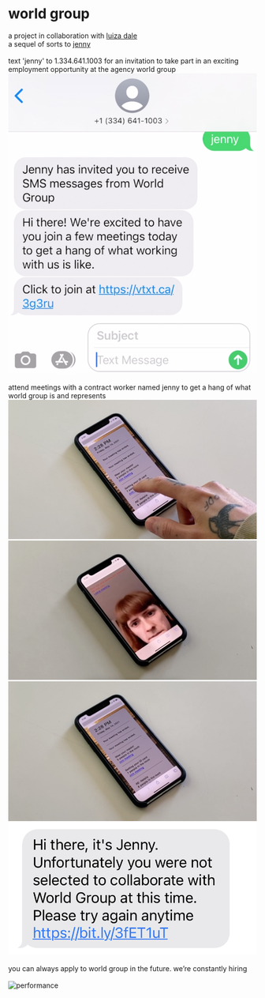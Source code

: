 # world group
a project in collaboration with [luiza dale](http://luizadale.com) 
<br />
a sequel of sorts to [jenny](http://luizadale.com/jenny)
<br />
<br />
text 'jenny' to 1.334.641.1003 for an invitation to take part in an exciting employment opportunity at the agency world group
![performance](images/wg_firsttext.png)
<br />
<br />
attend meetings with a contract worker named jenny to get a hang of what world group is and represents
![performance](images/wg_open.png)
<br />
![performance](images/wg_meeting.png)
<br />
![performance](images/wg_ended.png)
<br />
![performance](images/wg_rejection.png)
<br />
<br />
you can always apply to world group in the future. we’re constantly hiring
<br />
<br />
![performance](images/jenny_overload.png)
<br />
